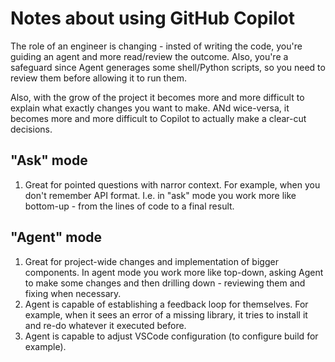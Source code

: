 # Notes about using GitHub Copilot

The role of an engineer is changing - insted of writing the code, you're guiding an agent and more read/review the outcome. Also, you're a safeguard since Agent generages some shell/Python scripts, so you need to review them before allowing it to run them.

Also, with the grow of the project it becomes more and more difficult to explain what exactly changes you want to make. ANd wice-versa, it becomes more and more difficult to Copilot to actually make a clear-cut decisions.

## "Ask" mode

1. Great for pointed questions with narror context. For example, when you don't remember API format. I.e. in "ask" mode you work more like bottom-up - from the lines of code to a final result.

## "Agent" mode

1. Great for project-wide changes and implementation of bigger components. In agent mode you work more like top-down, asking Agent to make some changes and then drilling down - reviewing them and fixing when necessary.
2. Agent is capable of establishing a feedback loop for themselves. For example, when it sees an error of a missing library, it tries to install it and re-do whatever it executed before.
3. Agent is capable to adjust VSCode configuration (to configure build for example).
